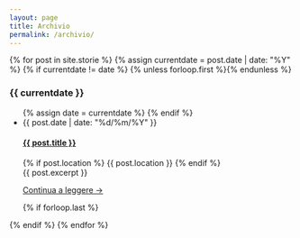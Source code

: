 ```yaml
---
layout: page
title: Archivio
permalink: /archivio/
---
```


<div class="archive">
  <div class="timeline">
    {% for post in site.storie %}
      {% assign currentdate = post.date | date: "%Y" %}
      {% if currentdate != date %}
        {% unless forloop.first %}</ul>{% endunless %}
        <h3 id="y{{post.date | date: "%Y"}}">{{ currentdate }}</h3>
        <ul class="post-list">
        {% assign date = currentdate %}
      {% endif %}
        <li>
          <span class="post-meta">{{ post.date | date: "%d/%m/%Y" }}</span>
          <h4>
            <a href="{{ post.url | relative_url }}">{{ post.title }}</a>
          </h4>
          {% if post.location %}
            <span class="storia-location">{{ post.location }}</span>
          {% endif %}
          <div class="storia-excerpt">
            {{ post.excerpt }}
          </div>
          <p><a href="{{ post.url | relative_url }}" class="read-more">Continua a leggere &rarr;</a></p>
        </li>
      {% if forloop.last %}</ul>{% endif %}
    {% endfor %}
  </div>
</div>
